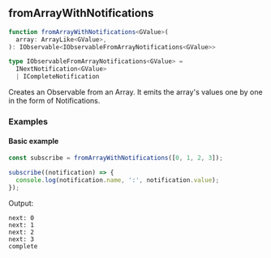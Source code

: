 ## fromArrayWithNotifications

```ts
function fromArrayWithNotifications<GValue>(
  array: ArrayLike<GValue>,
): IObservable<IObservableFromArrayNotifications<GValue>>
```

```ts
type IObservableFromArrayNotifications<GValue> =
  INextNotification<GValue>
  | ICompleteNotification
```

Creates an Observable from an Array. It emits the array's values one by one in the form of Notifications.

### Examples

#### Basic example

```ts
const subscribe = fromArrayWithNotifications([0, 1, 2, 3]);

subscribe((notification) => {
  console.log(notification.name, ':', notification.value);
});
```

Output:

```text
next: 0
next: 1
next: 2
next: 3
complete
```


